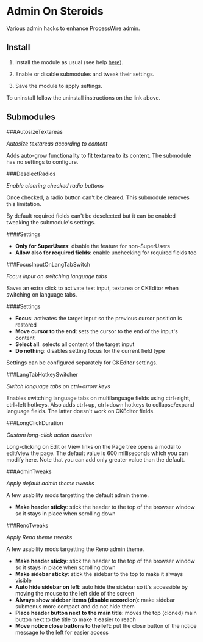 Admin On Steroids
========================

Various admin hacks to enhance ProcessWire admin.


## Install

1. Install the module as usual (see help [here](http://modules.processwire.com/install-uninstall/)).

1. Enable or disable submodules and tweak their settings.

1. Save the module to apply settings.

To uninstall follow the uninstall instructions on the link above.


## Submodules


###AutosizeTextareas

*Autosize textareas according to content*

Adds auto-grow functionality to fit textarea to its content. The submodule has no settings to configure.



###DeselectRadios

*Enable clearing checked radio buttons*

Once checked, a radio button can't be cleared. This submodule removes this limitation.

By default required fields can't be deselected but it can be enabled tweaking the submodule's settings.

####Settings

- **Only for SuperUsers**: disable the feature for non-SuperUsers
- **Allow also for required fields**: enable unchecking for required fields too



###FocusInputOnLangTabSwitch

*Focus input on switching language tabs*

Saves an extra click to activate text input, textarea or CKEditor when switching on language tabs.

####Settings

- **Focus**: activates the target input so the previous cursor position is restored
- **Move cursor to the end**: sets the cursor to the end of the input's content
- **Select all**: selects all content of the target input
- **Do nothing**: disables setting focus for the current field type

Settings can be configured separately for CKEditor settings.



###LangTabHotkeySwitcher

*Switch language tabs on ctrl+arrow keys*

Enables switching language tabs on multilanguage fields using ctrl+right, ctrl+left hotkeys. Also adds ctrl+up, ctrl+down hotkeys to collapse/expand language fields. The latter doesn't work on CKEditor fields.



###LongClickDuration

*Custom long-click action duration*

Long-clicking on Edit or View links on the Page tree opens a modal to edit/view the page. The default value is 600 milliseconds which you can modify here. Note that you can add only greater value than the default.


###AdminTweaks

*Apply default admin theme tweaks*

A few usability mods targetting the default admin theme.

- **Make header sticky**: stick the header to the top of the browser window so it stays in place when scrolling down



###RenoTweaks

*Apply Reno theme tweaks*

A few usability mods targetting the Reno admin theme.

- **Make header sticky**: stick the header to the top of the browser window so it stays in place when scrolling down
- **Make sidebar sticky**: stick the sidebar to the top to make it always visible
- **Auto hide sidebar on left**: auto hide the sidebar so it's accessible by moving the mouse to the left side of the screen
- **Always show sidebar items (disable accordion)**: make sidebar submenus more compact and do not hide them
- **Place header button next to the main title**: moves the top (cloned) main button next to the title to make it easier to reach
- **Move notice close buttons to the left**: put the close button of the notice message to the left for easier access